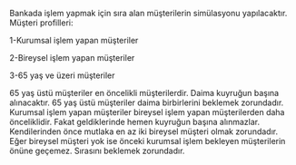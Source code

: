 Bankada işlem yapmak için sıra alan müşterilerin simülasyonu yapılacaktır. Müşteri
profilleri:

1-Kurumsal işlem yapan müşteriler

2-Bireysel işlem yapan müşteriler

3-65 yaş ve üzeri müşteriler

65 yaş üstü müşteriler en öncelikli müşterilerdir. Daima kuyruğun başına alınacaktır. 65 yaş
üstü müşteriler daima birbirlerini beklemek zorundadır. Kurumsal işlem yapan müşteriler
bireysel işlem yapan müşterilerden daha önceliklidir. Fakat geldiklerinde hemen kuyruğun
başına alınmazlar. Kendilerinden önce mutlaka en az iki bireysel müşteri olmak zorundadır.
Eğer bireysel müşteri yok ise önceki kurumsal işlem bekleyen müşterilerin önüne geçemez.
Sırasını beklemek zorundadır.
